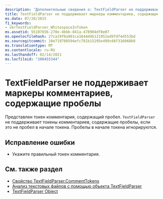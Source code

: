 ```yaml
---
description: 'Дополнительные сведения о: TextFieldParser не поддерживает маркеры комментариев, содержащие пробелы'
title: TextFieldParser не поддерживает маркеры комментариев, содержащие пробелы
ms.date: 07/20/2015
f1_keywords:
- vbrTextFieldParser_WhitespaceInToken
ms.assetid: 55107656-270e-4bbb-841a-478904df8e07
ms.openlocfilehash: 27ca19f0a901ca1644d4b121951ed9fdf4d553bd
ms.sourcegitcommit: 10e719780594efc781b15295e499c66f316068b8
ms.translationtype: MT
ms.contentlocale: ru-RU
ms.lasthandoff: 02/14/2021
ms.locfileid: "100455344"
---
```

# <a name="textfieldparser-does-not-support-comment-tokens-that-contain-white-space"></a>TextFieldParser не поддерживает маркеры комментариев, содержащие пробелы

Представлен токен комментария, содержащий пробел. `TextFieldParser` не поддерживает токены комментариев, содержащие пробелы, если это не пробел в начале токена. Пробелы в начале токена игнорируются.  
  
## <a name="to-correct-this-error"></a>Исправление ошибки  
  
- Укажите правильный токен комментария.  
  
## <a name="see-also"></a>См. также раздел

- [Свойство TextFieldParser.CommentTokens](xref:Microsoft.VisualBasic.FileIO.TextFieldParser.CommentTokens%2A)
- [Анализ текстовых файлов с помощью объекта TextFieldParser](../developing-apps/programming/drives-directories-files/parsing-text-files-with-the-textfieldparser-object.md)
- [TextFieldParser Object](../language-reference/objects/textfieldparser-object.md)
